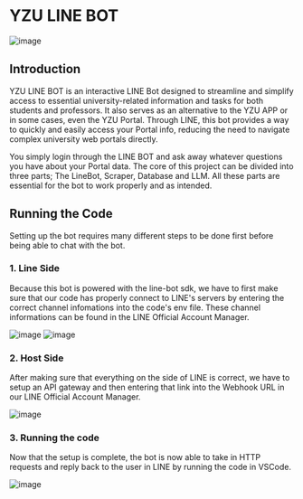 # YZU LINE BOT
![image](https://github.com/user-attachments/assets/78b73076-1ee5-459f-ab0e-6da788e49901)

## Introduction

YZU LINE BOT is an interactive LINE Bot designed to streamline and simplify access to essential university-related information and tasks for both students and professors. It also serves as an alternative to the YZU APP or in some cases, even the YZU Portal. Through LINE, this bot provides a  way to quickly and easily access your Portal info, reducing the need to navigate complex university web portals directly.

You simply login through the LINE BOT and ask away whatever questions you have about your Portal data. The core of this project can be divided into three parts; The LineBot, Scraper, Database and LLM. All these parts are essential for the bot to work properly and as intended. 

## Running the Code
Setting up the bot requires many different steps to be done first before being able to chat with the bot. 

### 1. Line Side
Because this bot is powered with the line-bot sdk, we have to first make sure that our code has properly connect to LINE's servers by entering the correct channel infomations into the code's env file. These channel informations can be found in the LINE Official Account Manager.

![image](https://github.com/user-attachments/assets/f20548db-dad1-45e4-b455-786f65fcca44)
![image](https://github.com/user-attachments/assets/e9a6c8a0-113b-4354-be10-8e231825e2c2)

### 2. Host Side
After making sure that everything on the side of LINE is correct, we have to setup an API gateway and then entering that link into the Webhook URL in our LINE Official Account Manager.

![image](https://github.com/user-attachments/assets/1a302878-fd7f-40f8-a8ea-bb76ce0a1076)

### 3. Running the code
Now that the setup is complete, the bot is now able to take in HTTP requests and reply back to the user in LINE by running the code in VSCode.

![image](https://github.com/user-attachments/assets/e5b60436-3076-4d3f-aef0-3726b8b4e905)




